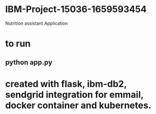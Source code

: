 # IBM-Project-15036-1659593454
Nutrition assistant Application

# to run
## python app.py 

# created with flask, ibm-db2, sendgrid integration for emmail, docker container and kubernetes.
